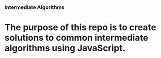 ### Intermediate Algorithms

# The purpose of this repo is to create solutions to common intermediate algorithms using JavaScript.
